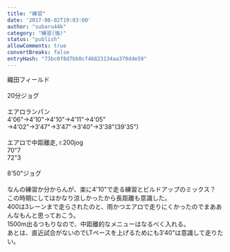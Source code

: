 ```yaml
---
title: "練習"
date: '2017-08-02T19:03:00'
author: "subaru44k"
category: "練習(強)"
status: "publish"
allowComments: true
convertBreaks: false
entryHash: "73bc0f8d7bb0cf46823134aa379dde59"
---
```

織田フィールド<br>
<br>
20分ジョグ<br>
<br>
エアロランパン<br>
4'06"→4'10"→4'10"→4'11"→4'05"<br>
→4'02"→3'47"→3'47"→3'40"→3'38"(39'35")<br>
<br>
エアロで中距離走, r.200jog<br>
70"7<br>
72"3<br>
<br>
8'50"ジョグ<br>
<br>
なんの練習か分からんが、楽に4'10"で走る練習とビルドアップのミックス？<br>
この時期にしてはかなり涼しかったから長距離も意識した。<br>
400は3レーンまで走らされたのと、雨かつエアロで走りにくかったのでまああんなもんと思っておこう。<br>
1500m出るつもりなので、中距離的なメニューはなるべく入れる。<br>
あとは、直近試合がないのでLTペースを上げるためにも3'40"は意識して走りたい。
